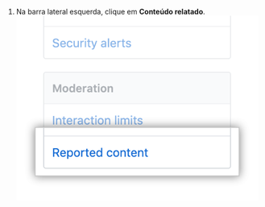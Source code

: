 1. Na barra lateral esquerda, clique em **Conteúdo relatado**. !["Conteúdo relatado" na barra lateral de Configurações do repositório](/assets/images/help/repository/repo-settings-reported-content.png)

